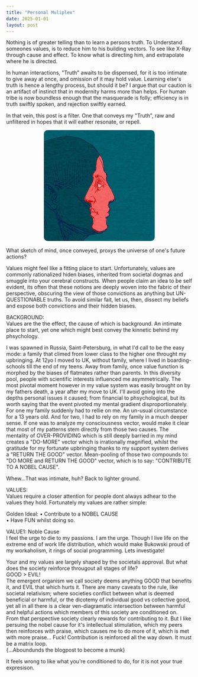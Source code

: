 ```yaml
---
title: "Personal Muliplex"
date: 2025-01-01
layout: post
---
```


Nothing is of greater telling than to learn a persons truth.
To Understand someones values, is to reduce him to his building vectors. To see like X-Ray through cause and effect. To know what is directing him, and extrapolate where he is directed. 

In human interactions, "Truth" awaits to be dispensed, for it is too intimate to give away at once, and omission of it may hold value. Learning else's truth is hence a lengthy process, but should it be? I argue that our caution is an artifact of instinct that in modernity harms more than helps. For human tribe is now boundless enough that the masquerade is folly; efficiency is in truth swiftly spoken, and rejection swiftly earned.

In that vein, this post is a filter. One that conveys my "Truth", raw and unfiltered in hopes that it will eather resonate, or repell. 

<p align="center"><img src="/images/self.jpg" alt="Alt text" width="300" height="300" style="border-radius: 10px; transform: scaleX(-1);"></p>  

What sketch of mind, once conveyed, proxys the universe of one's future actions?  

Values might feel like a fitting place to start. Unfortunately, values are commonly rationalized hiden biases, inherited from societal dogmas and smuggle into your cerebral constructs. When people claim an idea to be self evident, its often that these notions are deeply woven into the fabric of their perspective, obscuring the view of those convictions as anything but UN-QUESTIONABLE truths. To avoid similar fait, let us, then, dissect my beliefs and expose both convictions and their hidden biases.  

BACKGROUND:  
Values are the the effect, the cause of which is background. An intimate place to start, yet one which might best convey the kinnetic behind my phsychology.

I was spawned in Russia, Saint-Petersburg, in what I'd call to be the easy mode: a family that climed from lower class to the higher one throught my upbringing. At 12yo I moved to UK, without family, where I lived in boarding-schools till the end of my teens. Away from family, once value function is morphed by the biases of flatmates rather than parents. In this diversity pool, people with scientific interests influenced me asymmetrically. The most pivotal moment however in my value system was easily brought on by my fathers death, a year after my move to UK. I'll avoid going into the depths personal issues it caused; from financial to phsychological, but its worth saying that the event pivoted my mental gradient disproportionately. For one my family suddenly had to rellie on me. An un-usual circumstance for a 13 years old. And for two, I had to rely on my family in a much deeper sense. If one was to analyze my consciousness vector, would make it clear that most of my patterns stem directly from those two causes. The mentality of OVER-PROVIDING which is still deeply barried in my mind creates a "DO-MORE" vector which is irrationally magnified, whilst the gratitude for my fortunate upbringing thanks to my support system derives a "RETURN THE GOOD" vector. Mean-pooling of those two compounds to: "DO MORE and RETURN THE GOOD" vector, which is to say: "CONTRIBUTE TO A NOBEL CAUSE".

Whew...That was intimate, huh? Back to lighter ground.

VALUES:  
Values require a closer attention for people dont always adhear to the values they hold. Fortunately my values are rather simple:  

Golden Ideal: 
• Contribute to a NOBEL CAUSE  
• Have FUN whilst doing so.  

VALUE1: Noble Cause  
I feel the urge to die to my passions. I am the urge. Though I live life on the extreme end of work life distribution, which would make Bukowski proud of my workaholism, it rings of social programming. Lets investigate!  

Your and my values are largely shaped by the societals approval. But what does the society reinforce througout all stages of life?  
GOOD > EVIL!  
The emergent organism we call society deems anything GOOD that benefits it, and EVIL that which hurts it. There are many caveats to the rule, like societal relativism; where societies conflict between what is deemed beneficial or harmful, or the dicotemy of individual good vs collective good, yet all in all there is a clear ven-diagramatic intersection between harmful and helpful actions which members of this society are conditioned on.  
From that perspective society clearly rewards for contributing to it. But I like persuing the nobel cause for it's intellectual stimulation, which my peers then reinforces with praise, which causes me to do more of it, which is met with more praise... Fuck! Contribution is reinforced all the way down. It must be a matrix loop.  
{...Aboundunds the blogpost to become a munk}

It feels wrong to like what you're conditioned to do, for it is not your true expresison. 
